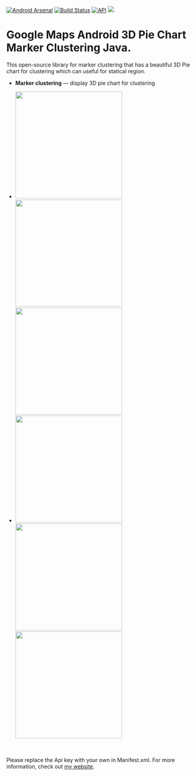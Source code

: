 [![Android Arsenal](https://img.shields.io/badge/Android%20Arsenal-Google%20Maps%20Android%203D%20Pie%20Chart-brightgreen.svg?style=flat)](https://android-arsenal.com/details/1/5748)
[![Build Status](https://travis-ci.org/aminyazdanpanah/google-maps-3D-pie-chart-marker-clustering-java.svg?branch=master)](https://travis-ci.org/aminyazdanpanah/google-maps-3D-pie-chart-marker-clustering-java)
[![API](https://img.shields.io/badge/API-15%2B-brightgreen.svg?style=flat)](https://android-arsenal.com/api?level=15)
[![](https://jitpack.io/v/aminyazdanpanah/google-maps-3D-pie-chart-marker-clustering-java.svg)](https://jitpack.io/#aminyazdanpanah/google-maps-3D-pie-chart-marker-clustering-java)

# Google Maps Android 3D Pie Chart Marker Clustering Java.

This open-source library for marker clustering that has a beautiful 3D Pie chart for clustering which can useful for statical region.


- **Marker clustering** — display 3D pie chart for clustering
<ul>
<li>
<img src="http://imgh.us/1_4007.jpg" width="280">
<img src="http://imgh.us/2_804.png" width="280">
<img src="http://imgh.us/3_2414.jpg" width="280">
</li>
<li>
<img src="http://imgh.us/4_2144.jpg" width="280">
<img src="http://imgh.us/5_1948.jpg" width="280">
<img src="http://imgh.us/6_1791.jpg" width="280">
</li>
</ul>
<br/>

Please replace the Api key with your own in Manifest.xml. For more information, check out [my website][my-website].

[my-website]: http://www.aminyazdanpanah.com 

